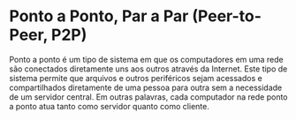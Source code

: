 # Ponto a Ponto, Par a Par (Peer-to-Peer, P2P)

Ponto a ponto é um tipo de sistema em que os computadores em uma rede são conectados diretamente uns aos outros através da Internet. Este tipo de sistema permite que arquivos e outros periféricos sejam acessados e compartilhados diretamente de uma pessoa para outra sem a necessidade de um servidor central. Em outras palavras, cada computador na rede ponto a ponto atua tanto como servidor quanto como cliente.
